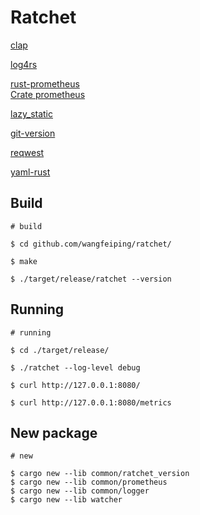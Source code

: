 # Ratchet

[clap](https://github.com/clap-rs/clap)

[log4rs](https://github.com/estk/log4rs)

[rust-prometheus](https://github.com/tikv/rust-prometheus)  
[Crate prometheus](https://docs.rs/prometheus/0.11.0/prometheus/index.html)  

[lazy_static](https://docs.rs/lazy_static/1.4.0/lazy_static/)

[git-version](https://github.com/fusion-engineering/rust-git-version)

[reqwest](https://github.com/seanmonstar/reqwest)

[yaml-rust](https://github.com/chyh1990/yaml-rust)

## Build

``` plain
# build

$ cd github.com/wangfeiping/ratchet/

$ make

$ ./target/release/ratchet --version
```

## Running

``` plain
# running

$ cd ./target/release/

$ ./ratchet --log-level debug

$ curl http://127.0.0.1:8080/

$ curl http://127.0.0.1:8080/metrics
```

## New package

``` plain
# new

$ cargo new --lib common/ratchet_version
$ cargo new --lib common/prometheus
$ cargo new --lib common/logger
$ cargo new --lib watcher
```
